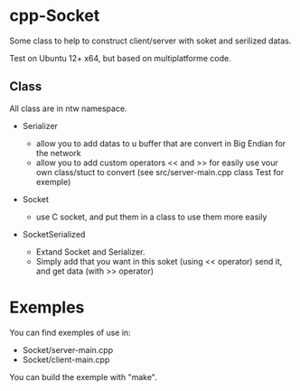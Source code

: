 cpp-Socket
==========

Some class to help to construct client/server with soket and serilized datas.

Test on Ubuntu 12+ x64, but based on multiplatforme code.

Class
-----

All class are in ntw namespace.

* Serializer
    * allow you to add datas to u buffer that are convert in Big Endian for the network
    * allow you to add custom operators \<\< and \>\>  for easily use vour own class/stuct to convert (see src/server-main.cpp class Test for exemple)

* Socket
    * use C socket, and put them in a class to use them more  easily

* SocketSerialized
    * Extand Socket and Serializer.
    * Simply add that you want in this soket (using \<\< operator) send it, and get data (with \>\> operator)


Exemples
========


You can find exemples of use in:
* Socket/server-main.cpp
* Socket/client-main.cpp


You can build the exemple with "make".



